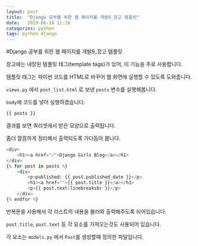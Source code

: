```yaml
---
layout: post
title:  "Django 공부를 위한 웹 페이지를 개발9_장고 템플릿"
date:   2019-06-18 11:18
categories: python
tags: python django
---
```


#Django 공부를 위한 웹 페이지를 개발9_장고 템플릿

장고에는 내장된 템플릿 태그(template tags)가 있어, 이 기능을 주로 사용합니다.

템플릿 태그는 파이썬 코드를 HTML로 바꾸어 웹 화면에 실행할 수 있도록 도와줍니다.

`views.py` 에서 `post_list.html` 로 보낸 `posts` 변수를 실행해봅니다.

`body`에 코드를 넣어 실행하겠습니다.

```python
{{ posts }}
```

결과를 보면 쿼리셋에서 받은 모양으로 출력됩니다.

좀더 깔끔하게 정리해서 출력되도록 가다듬어 봅니다.

```python
<div>
    <h1><a href="/">Django Girls Blog</a></h1>
</div>
{% for post in posts %}
    <div>
        <p>published: {{ post.published_date }}</p>
        <h1><a href="">{{ post.title }}</a></h1>
        <p>{{ post.text|linebreaksbr }}</p>
    </div>
{% endfor %}
```

반복문을 사용해서 각 리스트의 내용을 불러와 출력해주도록 되어있습니다.

`post.title`, `post.text` 등 각 요소를 가져오는것도 사용되어 있습니다.

각 요소는 `models.py` 에서 `Post`를 생성할때 정의한 파일입니다.

